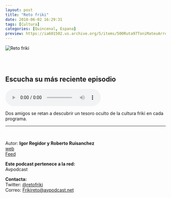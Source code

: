 ```yaml
---
layout: post
title: "Reto friki"
date: 2018-06-02 16:29:31
tags: [Cultura]
categories: [Quincenal, Espana]
preview: https://ia601502.us.archive.org/5/items/500Ruta97ToniMateuArrom/300RETOFRIKI.jpg
---
```


![Reto friki](https://ia801502.us.archive.org/5/items/500Ruta97ToniMateuArrom/500RETOFRIKI.jpg)

<br/>
<br/>

## Escucha su más reciente episodio

<!--reproductor-feed=http://feedpress.me/retofriki-->
<!--reproductor-start-->
<audio id="audio" preload="auto" controls="" src="http://tracking.feedpress.it/link/18349/10202464/RF_S02V03_Express_Train_to_Busan.mp3"></audio>
<!--reproductor-end-->

Dos amigos se retan a descubrir un tesoro oculto de la cultura friki en cada programa.  


_ _ _

<br>

Autor: **Igor Regidor y Roberto Ruisanchez**  
[web](Http://avpodcast.net/retofriki)  
[Feed](http://feedpress.me/retofriki)  


**Este podcast pertenece a la red:**  
Avpodcast  


**Contacta:**  
Twitter: [@retofriki](https://twitter.com/retofriki)  
Correo: [Frikireto@avpodcast.net](mailto:Frikireto@avpodcast.net)  

